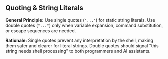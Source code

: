 ## Quoting & String Literals

**General Principle:** Use single quotes (`'...'`) for static string literals. Use double quotes (`"..."`) only when variable expansion, command substitution, or escape sequences are needed.

**Rationale:** Single quotes prevent any interpretation by the shell, making them safer and clearer for literal strings. Double quotes should signal "this string needs shell processing" to both programmers and AI assistants.
